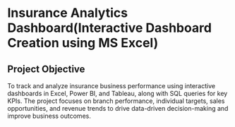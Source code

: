 # Insurance Analytics Dashboard(Interactive Dashboard Creation using MS Excel)
## Project Objective
To track and analyze insurance business performance using interactive dashboards in Excel, Power BI, and Tableau, along with SQL queries for key KPIs. The project focuses on branch performance, individual targets, sales opportunities, and revenue trends to drive data-driven decision-making and improve business outcomes.

